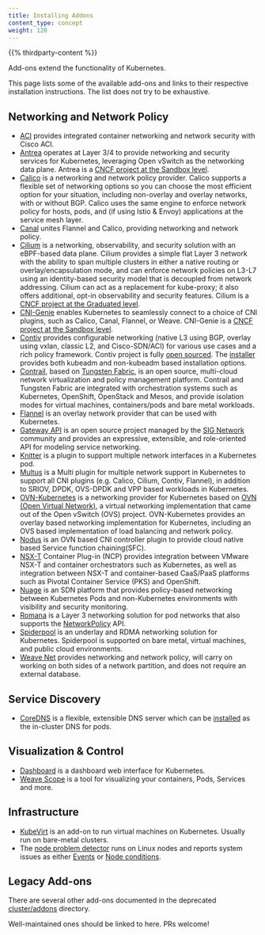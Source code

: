 ```yaml
---
title: Installing Addons
content_type: concept
weight: 120
---
```


<!-- overview -->

{{% thirdparty-content %}}

Add-ons extend the functionality of Kubernetes.

This page lists some of the available add-ons and links to their respective
installation instructions. The list does not try to be exhaustive.

<!-- body -->

## Networking and Network Policy

* [ACI](https://www.github.com/noironetworks/aci-containers) provides integrated
  container networking and network security with Cisco ACI.
* [Antrea](https://antrea.io/) operates at Layer 3/4 to provide networking and
  security services for Kubernetes, leveraging Open vSwitch as the networking
  data plane. Antrea is a [CNCF project at the Sandbox level](https://www.cncf.io/projects/antrea/).
* [Calico](https://www.tigera.io/project-calico/) is a networking and network
  policy provider. Calico supports a flexible set of networking options so you
  can choose the most efficient option for your situation, including non-overlay
  and overlay networks, with or without BGP. Calico uses the same engine to
  enforce network policy for hosts, pods, and (if using Istio & Envoy)
  applications at the service mesh layer.
* [Canal](https://projectcalico.docs.tigera.io/getting-started/kubernetes/flannel/flannel)
  unites Flannel and Calico, providing networking and network policy.
* [Cilium](https://github.com/cilium/cilium) is a networking, observability,
  and security solution with an eBPF-based data plane. Cilium provides a
  simple flat Layer 3 network with the ability to span multiple clusters
  in either a native routing or overlay/encapsulation mode, and can enforce
  network policies on L3-L7 using an identity-based security model that is
  decoupled from network addressing. Cilium can act as a replacement for
  kube-proxy; it also offers additional, opt-in observability and security features.
  Cilium is a [CNCF project at the Graduated level](https://www.cncf.io/projects/cilium/).
* [CNI-Genie](https://github.com/cni-genie/CNI-Genie) enables Kubernetes to seamlessly
  connect to a choice of CNI plugins, such as Calico, Canal, Flannel, or Weave.
  CNI-Genie is a [CNCF project at the Sandbox level](https://www.cncf.io/projects/cni-genie/).
* [Contiv](https://contivpp.io/) provides configurable networking (native L3 using BGP,
  overlay using vxlan, classic L2, and Cisco-SDN/ACI) for various use cases and a rich
  policy framework. Contiv project is fully [open sourced](https://github.com/contiv).
  The [installer](https://github.com/contiv/install) provides both kubeadm and
  non-kubeadm based installation options.
* [Contrail](https://www.juniper.net/us/en/products-services/sdn/contrail/contrail-networking/),
  based on [Tungsten Fabric](https://tungsten.io), is an open source, multi-cloud
  network virtualization and policy management platform. Contrail and Tungsten
  Fabric are integrated with orchestration systems such as Kubernetes, OpenShift,
  OpenStack and Mesos, and provide isolation modes for virtual machines, containers/pods
  and bare metal workloads.
* [Flannel](https://github.com/flannel-io/flannel#deploying-flannel-manually) is
  an overlay network provider that can be used with Kubernetes.
* [Gateway API](/docs/concepts/services-networking/gateway/) is an open source project managed by
  the [SIG Network](https://github.com/kubernetes/community/tree/master/sig-network) community and
  provides an expressive, extensible, and role-oriented API for modeling service networking.
* [Knitter](https://github.com/ZTE/Knitter/) is a plugin to support multiple network
  interfaces in a Kubernetes pod.
* [Multus](https://github.com/k8snetworkplumbingwg/multus-cni) is a Multi plugin for
  multiple network support in Kubernetes to support all CNI plugins
  (e.g. Calico, Cilium, Contiv, Flannel), in addition to SRIOV, DPDK, OVS-DPDK and
  VPP based workloads in Kubernetes.
* [OVN-Kubernetes](https://github.com/ovn-org/ovn-kubernetes/) is a networking
  provider for Kubernetes based on [OVN (Open Virtual Network)](https://github.com/ovn-org/ovn/),
  a virtual networking implementation that came out of the Open vSwitch (OVS) project.
  OVN-Kubernetes provides an overlay based networking implementation for Kubernetes,
  including an OVS based implementation of load balancing and network policy.
* [Nodus](https://github.com/akraino-edge-stack/icn-nodus) is an OVN based CNI
  controller plugin to provide cloud native based Service function chaining(SFC).
* [NSX-T](https://docs.vmware.com/en/VMware-NSX-T-Data-Center/index.html) Container Plug-in (NCP)
  provides integration between VMware NSX-T and container orchestrators such as
  Kubernetes, as well as integration between NSX-T and container-based CaaS/PaaS
  platforms such as Pivotal Container Service (PKS) and OpenShift.
* [Nuage](https://github.com/nuagenetworks/nuage-kubernetes/blob/v5.1.1-1/docs/kubernetes-1-installation.rst)
  is an SDN platform that provides policy-based networking between Kubernetes
  Pods and non-Kubernetes environments with visibility and security monitoring.
* [Romana](https://github.com/romana) is a Layer 3 networking solution for pod
  networks that also supports the [NetworkPolicy](/docs/concepts/services-networking/network-policies/) API.
* [Spiderpool](https://github.com/spidernet-io/spiderpool) is an underlay and RDMA
  networking solution for Kubernetes. Spiderpool is supported on bare metal, virtual machines,
  and public cloud environments.
* [Weave Net](https://www.weave.works/docs/net/latest/kubernetes/kube-addon/)
  provides networking and network policy, will carry on working on both sides
  of a network partition, and does not require an external database.

## Service Discovery

* [CoreDNS](https://coredns.io) is a flexible, extensible DNS server which can
  be [installed](https://github.com/coredns/deployment/tree/master/kubernetes)
  as the in-cluster DNS for pods.

## Visualization &amp; Control

* [Dashboard](https://github.com/kubernetes/dashboard#kubernetes-dashboard)
  is a dashboard web interface for Kubernetes.
* [Weave Scope](https://www.weave.works/documentation/scope-latest-installing/#k8s) is a
  tool for visualizing your containers, Pods, Services and more.

## Infrastructure

* [KubeVirt](https://kubevirt.io/user-guide/#/installation/installation) is an add-on
  to run virtual machines on Kubernetes. Usually run on bare-metal clusters.
* The
  [node problem detector](https://github.com/kubernetes/node-problem-detector)
  runs on Linux nodes and reports system issues as either
  [Events](/docs/reference/kubernetes-api/cluster-resources/event-v1/) or
  [Node conditions](/docs/concepts/architecture/nodes/#condition).

## Legacy Add-ons

There are several other add-ons documented in the deprecated
[cluster/addons](https://git.k8s.io/kubernetes/cluster/addons) directory.

Well-maintained ones should be linked to here. PRs welcome!
